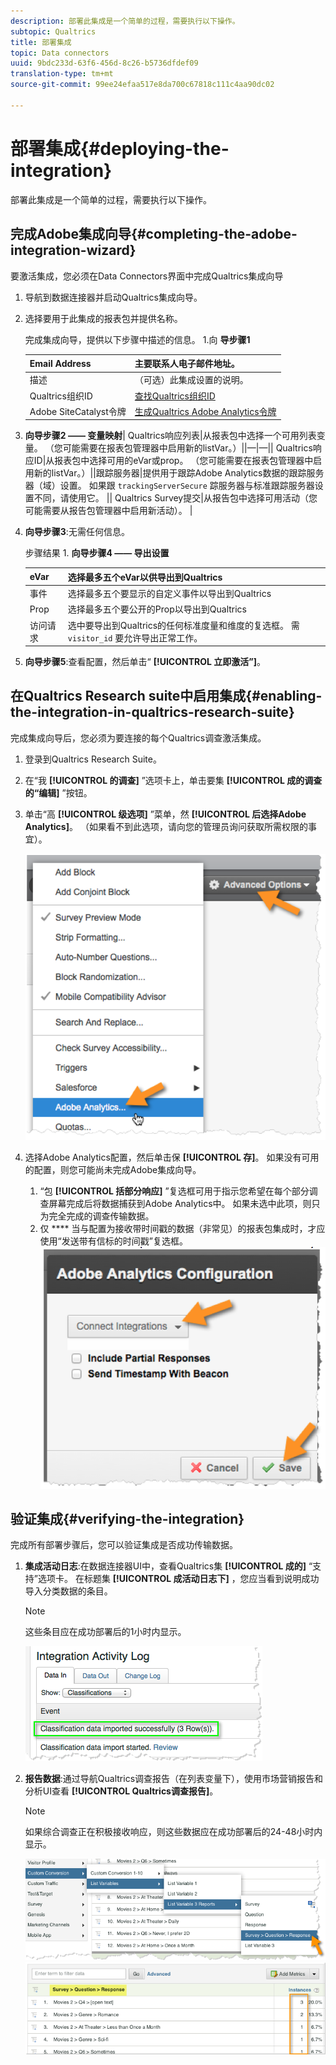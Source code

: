 ```yaml
---
description: 部署此集成是一个简单的过程，需要执行以下操作。
subtopic: Qualtrics
title: 部署集成
topic: Data connectors
uuid: 9bdc233d-63f6-456d-8c26-b5736dfdef09
translation-type: tm+mt
source-git-commit: 99ee24efaa517e8da700c67818c111c4aa90dc02

---
```



# 部署集成{#deploying-the-integration}

部署此集成是一个简单的过程，需要执行以下操作。

## 完成Adobe集成向导{#completing-the-adobe-integration-wizard}

要激活集成，您必须在Data Connectors界面中完成Qualtrics集成向导

1. 导航到数据连接器并启动Qualtrics集成向导。
1. 选择要用于此集成的报表包并提供名称。

   完成集成向导，提供以下步骤中描述的信息。 1.向 **导步骤1**

   | Email Address | 主要联系人电子邮件地址。 |
   |---|---|
   | 描述 | （可选）此集成设置的说明。 |
   | Qualtrics组织ID | [查找Qualtrics组织ID](../qualtrics-overview/qualtrics-org-id.md) |
   | Adobe SiteCatalyst令牌 | [生成Qualtrics Adobe Analytics令牌](../qualtrics-overview/qualtrics-token.md) |

1. **向导步骤2 —— 变量映射**| Qualtrics响应列表|从报表包中选择一个可用列表变量。 （您可能需要在报表包管理器中启用新的listVar。）||—|—|| Qualtrics响应ID|从报表包中选择可用的eVar或prop。 （您可能需要在报表包管理器中启用新的listVar。）||跟踪服务器|提供用于跟踪Adobe Analytics数据的跟踪服务器（域）设置。 如果跟 `trackingServerSecure` 踪服务器与标准跟踪服务器设置不同，请使用它。  || Qualtrics Survey提交|从报告包中选择可用活动（您可能需要从报告包管理器中启用新活动）。  |

1. **向导步骤3**:无需任何信息。

   步骤结果 1. **向导步骤4 —— 导出设置**

   | eVar | 选择最多五个eVar以供导出到Qualtrics |
   |---|---|
   | 事件 | 选择最多五个要显示的自定义事件以导出到Qualtrics |
   | Prop | 选择最多五个要公开的Prop以导出到Qualtrics |
   | 访问请求 | 选中要导出到Qualtrics的任何标准度量和维度的复选框。 需 `visitor_id` 要允许导出正常工作。 |

1. **向导步骤5**:查看配置，然后单击“ **[!UICONTROL 立即激活”]**。

## 在Qualtrics Research suite中启用集成{#enabling-the-integration-in-qualtrics-research-suite}

完成集成向导后，您必须为要连接的每个Qualtrics调查激活集成。

1. 登录到Qualtrics Research Suite。
1. 在“我 **[!UICONTROL 的调查]** ”选项卡上，单击要集 **[!UICONTROL 成的调查的“编辑]** ”按钮。
1. 单击“高 **[!UICONTROL 级选项]** ”菜单，然 **[!UICONTROL 后选择Adobe Analytics]**。 （如果看不到此选项，请向您的管理员询问获取所需权限的事宜）。

   ![](assets/advanced_options.png)

1. 选择Adobe Analytics配置，然后单击保 **[!UICONTROL 存]**。 如果没有可用的配置，则您可能尚未完成Adobe集成向导。
   1. “包 **[!UICONTROL 括部分响应]** ”复选框可用于指示您希望在每个部分调查屏幕完成后将数据捕获到Adobe Analytics中。 如果未选中此项，则只为完全完成的调查传输数据。
   1. 仅 **** 当与配置为接收带时间戳的数据（非常见）的报表包集成时，才应使用“发送带有信标的时间戳”复选框。
   ![](assets/integration_config.png)

## 验证集成{#verifying-the-integration}

完成所有部署步骤后，您可以验证集成是否成功传输数据。

1. **集成活动日志**:在数据连接器UI中，查看Qualtrics集 **[!UICONTROL 成的]** “支持”选项卡。 在标题集 **[!UICONTROL 成活动日志下]** ，您应当看到说明成功导入分类数据的条目。

   >[!NOTE]
   >
   >这些条目应在成功部署后的1小时内显示。

   ![](assets/verify-1.png)

1. **报告数据**:通过导航Qualtrics调查报告（在列表变量下），使用市场营销报告和分析UI查看 **[!UICONTROL Qualtrics调查报告]**。

   >[!NOTE]
   >
   >如果综合调查正在积极接收响应，则这些数据应在成功部署后的24-48小时内显示。

   ![](assets/verify-2.png) ![](assets/verify-3.png)


